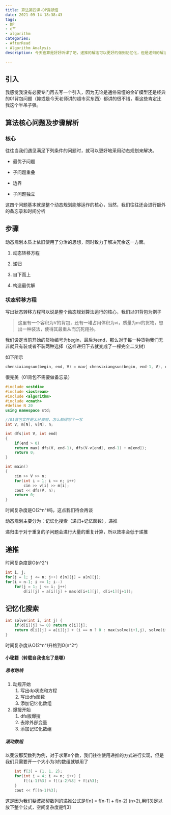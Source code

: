 ```yaml
---
title: 算法第四课-DP靠顿悟
date: 2021-09-14 18:38:43
tags:
- DP
- c艹
- algorithm
categories:
- AfterRead
- Algorithm Analysis
description: 今天也算是好好听课了吧，递推的解法可以更好的做到记忆化，但是递归的解法看起来更加优雅，那么我应该选择哪一种呢？

---
```


## 引入

我感觉我没有必要专门再去写一个引入，因为无论是通俗易懂的金矿模型还是经典的01背包问题（抑或是今天老师讲的超市买东西）都讲的很不错，看这些肯定比我这个半吊子强。

## 算法核心问题及步骤解析

### 核心

往往当我们遇见满足下列条件的问题时，就可以更好地采用动态规划来解决。

* 最优子问题

* 子问题重叠

* 边界

* 子问题独立

这四个问题基本就是整个动态规划能够运作的核心，当然，我们往往还会进行额外的备忘录和时间分析

## 步骤

动态规划本质上依旧使用了分治的思想，同时致力于解决冗余这一方面。

1. 动态转移方程

2. 递归

3. 自下而上

4. 构造最优解

### 状态转移方程

写出状态转移方程可以说是整个动态规划算法运行的核心，我们以01背包为例子

> 这里有一个容积为V的背包，还有一堆占用体积为vi，质量为mi的货物，想出一种装法，使得其最重从而沉死翔孙。

我们设定当前开始的货物编号为begin，最后为end，那么对于每一种货物我们无非就只有装或者不装两种选择（这样递归下去就变成了一棵完全二叉树）

如下所示

```cpp
chensixiangsun(begin, end, V) = max{ chensixiangsun(begin, end-1, V), chensixiangsun(begin, end-1, V-vi) + mi};
```

很完美（01背包不需要做备忘录）

```cpp
#include <cstdio>
#include <iostream>
#include <algorithm>
#include <cmath>
#define N 20
using namespace std;

//01背包实在是太经典啦，怎么都得写个一写
int V, m[N], v[N], n;

int dfs(int V, int end)
{
    if(end > 0)
    return max( dfs(V, end-1), dfs(V-v[end], end-1) + m[end]);
    return 0;
}

int main()
{
    cin >> V >> n;
    for(int i = 1; i <= n; i++)
        cin >> v[i] >> m[i];
    cout << dfs(V, n);
    return 0;
}
```



时间复杂度是O(2^n^)吗，这点我们待会再谈

动态规划主要分为：记忆化搜索（递归+记忆函数），递推

递归由于对于重复的子问题会进行大量的重复计算，所以效率会低于递推

## 递推

时间复杂度是O(n^2^)

```cpp
int i, j;
for(j = 1; j <= n; j++) d[n][j] = a[n][j];
for(i = n-1; i >= 1; i--)
    for(j = 1; j <= i; j++)
        d[i][j] = a[i][j] + max(d[i+1][j], d[i+1][j+1]);
```

## 记忆化搜索

```cpp
int solve(int i, int j) {
    if(d[i][j] >= 0) return d[i][j];
    return d[i][j] = a[i][j] + (i == n ? 0 : max(solve(i+1,j), solve(i+1, j+1)));
}
```

时间复杂度从O(2^n^)升格到O(n^2^)

#### 小秘籍（转载自我也忘了是哪）

##### 思考路线

1. 动规开始
    1. 写出dp状态和方程
    2. 写出dfs函数
    3. 添加记忆化数组
2. 爆搜开始
    1. dfs版爆搜
    2. 去除外部变量
    3. 添加记忆化数组

##### 滚动数组

以斐波那契数列为例，对于求第n个数，我们往往使用递推的方式进行实现，但是我们只需要开一个大小为3的数组就够用了

```cpp
    int f[3] = {1, 1, 2};
    for(int i = 4; i <= n; i++) {
	    f[(i-1)%3] = f[(i-2)%3] + f[i%3];
    }
    cout << f[(n-1)%3];
```

这是因为我们斐波那契数列的递推公式是f[n] = f[n-1] + f[n-2] (n>2),用f[3]足以放下整个公式，空间复杂度是f[3]
